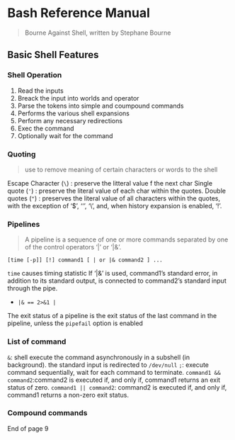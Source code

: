 # Bash Reference Manual
> Bourne Against Shell, written by Stephane Bourne

## Basic Shell Features
### Shell Operation 
 1. Read the inputs
 2. Breack the input into worlds and operator 
 3. Parse the tokens into simple and coumpound commands
 4. Performs the various shell expansions 
 5. Perform any necessary redirections 
 6. Exec the command
 7. Optionally wait for the command

### Quoting 
> use to remove meaning of certain characters or words to the shell   

Escape Character (`\`) : preserve the litteral value f the next char 
Single quote  (`'`) : preserve the literal value of each char within the quotes.
Double quotes (`"`) : preserves the literal value of all characters within
the quotes, with the exception of ‘$’, ‘‘’, ‘\’, and, when history expansion is enabled, ‘!’.

### Pipelines 

> A pipeline is a sequence of one or more commands separated by one of the control operators
‘|’ or ‘|&’.

```shell
[time [-p]] [!] command1 [ | or |& command2 ] ...
```
`time` causes timing statistic 
If ‘|&’ is used, command1’s standard error, in addition to its standard output, is connected to command2’s standard input through the pipe.
 * `|& == 2>&1 |`

The exit status of a pipeline is the exit status of the last command in the pipeline, unless the `pipefail` option is enabled

### List of command

`&`: shell execute the command asynchronously in a subshell (in background). the standard input is redirected to `/dev/null`
`;`: execute command sequentially, wait for each command to terminate.
`command1 && command2`:command2 is executed if, and only if, command1 returns an exit status of zero.
`command1 || command2`: command2 is executed if, and only if, command1 returns a non-zero exit status.

### Compound commands 
End of page 9